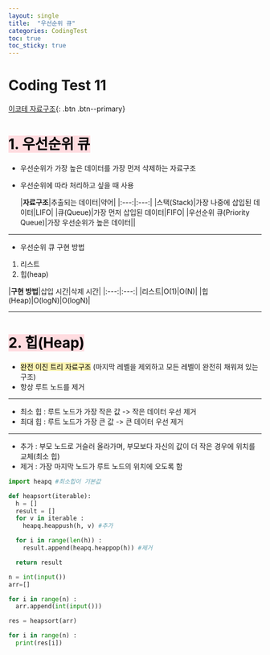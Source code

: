 ```yaml
---
layout: single
title:  "우선순위 큐"
categories: CodingTest
toc: true
toc_sticky: true
---
```


# Coding Test 11

[이코테 자료구조](https://www.youtube.com/watch?v=AjFlp951nz0&list=PLRx0vPvlEmdAghTr5mXQxGpHjWqSz0dgC&index=12){: .btn .btn--primary}

# <mark style='background-color: #ffdce0'>1. 우선순위 큐</mark>
- 우선순위가 가장 높은 데이터를 가장 먼저 삭제하는 자료구조
- 우선순위에 따라 처리하고 싶을 때 사용

  |**자료구조**|추출되는 데이터|약어|
  |:---:|:---:|
  |스택(Stack)|가장 나중에 삽입된 데이터|LIFO|
  |큐(Queue)|가장 먼저 삽입된 데이터|FIFO|
  |우선순위 큐(Priority Queue)|가장 우선순위가 높은 데이터||

***

- 우선순위 큐 구현 방법  
1) 리스트  
2) 힙(heap)  

  |**구현 방법**|삽입 시간|삭제 시간|
  |:---:|:---:|
  |리스트|O(1)|O(N)|
  |힙(Heap)|O(logN)|O(logN)|

***

# <mark style='background-color: #ffdce0'>2. 힙(Heap)</mark>
- <mark style='background-color: #fff5b1'>완전 이진 트리 자료구조</mark> (마지막 레벨을 제외하고 모든 레벨이 완전히 채워져 있는 구조)
- 항상 루트 노드를 제거

***

- 최소 힙 : 루트 노드가 가장 작은 값 -> 작은 데이터 우선 제거
- 최대 힙 : 루트 노드가 가장 큰 값 -> 큰 데이터 우선 제거

***

- 추가 : 부모 노드로 거슬러 올라가며, 부모보다 자신의 값이 더 작은 경우에 위치를 교체(최소 힙)
- 제거 : 가장 마지막 노드가 루트 노드의 위치에 오도록 함

```python
import heapq #최소힙이 기본값

def heapsort(iterable):
  h = []
  result = []
  for v in iterable :
    heapq.heappush(h, v) #추가

  for i in range(len(h)) :
    result.append(heapq.heappop(h)) #제거

  return result

n = int(input())
arr=[]

for i in range(n) :
  arr.append(int(input()))

res = heapsort(arr)

for i in range(n) :
  print(res[i])
```


